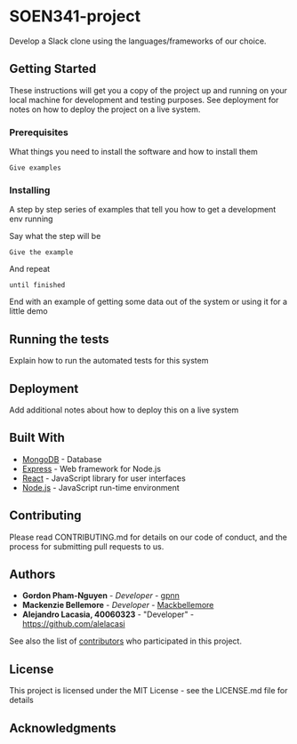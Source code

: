 # SOEN341-project

Develop a Slack clone using the languages/frameworks of our choice.

## Getting Started

These instructions will get you a copy of the project up and running on your local machine for development and testing purposes. See deployment for notes on how to deploy the project on a live system.

### Prerequisites

What things you need to install the software and how to install them

```
Give examples
```

### Installing

A step by step series of examples that tell you how to get a development env running

Say what the step will be

```
Give the example
```

And repeat

```
until finished
```

End with an example of getting some data out of the system or using it for a little demo

## Running the tests

Explain how to run the automated tests for this system

## Deployment

Add additional notes about how to deploy this on a live system

## Built With

* [MongoDB](https://www.mongodb.com/) - Database
* [Express](https://expressjs.com/) - Web framework for Node.js
* [React](https://reactjs.org/) - JavaScript library for user interfaces
* [Node.js](https://nodejs.org/en/) - JavaScript run-time environment

## Contributing

Please read CONTRIBUTING.md for details on our code of conduct, and the process for submitting pull requests to us.

## Authors

* **Gordon Pham-Nguyen** - *Developer* - [gpnn](https://github.com/gpnn/)
* **Mackenzie Bellemore** - *Developer* - [Mackbellemore](https://github.com/Mackbellemore/)
* **Alejandro Lacasia, 40060323** - "Developer" - https://github.com/alelacasi

See also the list of [contributors](https://github.com/your/project/contributors) who participated in this project.

## License

This project is licensed under the MIT License - see the LICENSE.md file for details

## Acknowledgments
